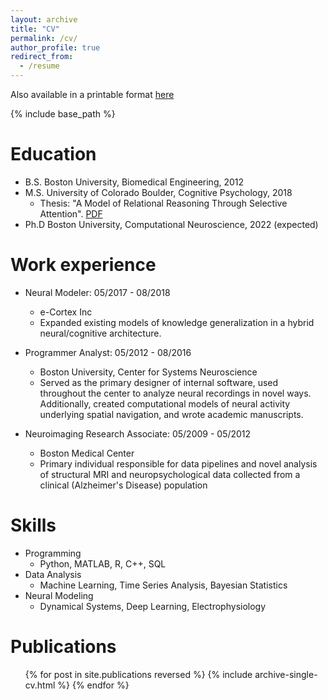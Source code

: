 ```yaml
---
layout: archive
title: "CV"
permalink: /cv/
author_profile: true
redirect_from:
  - /resume
---
```


Also available in a printable format <a href="https://docs.google.com/document/d/1OnGgiZtkER7g7W0SIQI-7JsdXzALrXUvEbgKMRggyuQ/" target="_blank">here</a>

{% include base_path %}

Education
======
* B.S. Boston University, Biomedical Engineering, 2012
* M.S. University of Colorado Boulder, Cognitive Psychology, 2018
  * Thesis: "A Model of Relational Reasoning Through Selective Attention". [PDF](https://www.researchgate.net/publication/328289450_A_Model_of_Relational_Reasoning_Through_Selective_Attention)
* Ph.D Boston University, Computational Neuroscience, 2022 (expected)

Work experience
======
* Neural Modeler: 05/2017 - 08/2018
  * e-Cortex Inc
  * Expanded existing models of knowledge generalization in a hybrid neural/cognitive architecture. 

* Programmer Analyst: 05/2012 - 08/2016
  * Boston University, Center for Systems Neuroscience
  * Served as the primary designer of internal software, used throughout the center to analyze neural recordings in novel ways. Additionally, created computational models of neural activity underlying spatial navigation, and wrote academic manuscripts.

* Neuroimaging Research Associate: 05/2009 - 05/2012
  * Boston Medical Center
  * Primary individual responsible for data pipelines and novel analysis of structural MRI and neuropsychological data collected from a clinical (Alzheimer's Disease) population
  
Skills
======
* Programming
  * Python, MATLAB, R, C++, SQL
* Data Analysis
  * Machine Learning, Time Series Analysis, Bayesian Statistics
* Neural Modeling
  * Dynamical Systems, Deep Learning, Electrophysiology

Publications
======
  <ol>{% for post in site.publications reversed %}
    {% include archive-single-cv.html %}
  {% endfor %}</ol>
  
<!---
Conference Talks & Publications
======
  <ul>{% for post in site.talks %}
    {% include archive-single-talk-cv.html %}
  {% endfor %}</ul>
  
Teaching
======
  <ul>{% for post in site.teaching reversed %}
    {% include archive-single-cv.html %}
  {% endfor %}</ul>
--->
